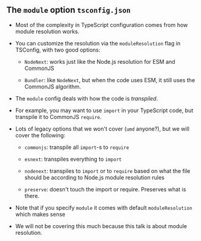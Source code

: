 ## The `module` option `tsconfig.json`

- Most of the complexity in TypeScript configuration comes from how module resolution works.

- You can customize the resolution via the `moduleResolution` flag in TSConfig, with two good options:

  - `NodeNext`: works just like the Node.js resolution for ESM and CommonJS

  - `Bundler`: like `NodeNext`, but when the code uses ESM, it still uses the CommonJS algorithm.

- The `module` config deals with how the code is _transpiled_.

- For example, you may want to use `import` in your TypeScript code, but transpile it to CommonJS `require`.

- Lots of legacy options that we won't cover (`umd` anyone?), but we will cover the following:

  - `commonjs`: transpile all `import`-s to `require`

  - `esnext`: transpiles everything to `import`

  - `nodenext`: transpiles to `import` or to `require` based on what the file should be according to Node.js
    module resolution rules

  - `preserve`: doesn't touch the import or require. Preserves what is there.

- Note that if you specify `module` it comes with default `moduleResolution` which makes sense

- We will not be covering this much because this talk is about module resolution.
